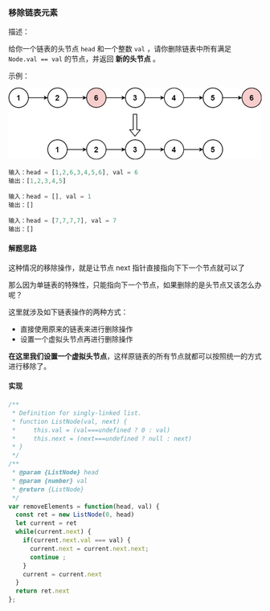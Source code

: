 ### 移除链表元素

描述：

给你一个链表的头节点 `head` 和一个整数 `val` ，请你删除链表中所有满足 `Node.val == val` 的节点，并返回 **新的头节点** 。

示例：

![](../../images/removelinked-list.jpg)

```js
输入：head = [1,2,6,3,4,5,6], val = 6
输出：[1,2,3,4,5]
```

```js
输入：head = [], val = 1
输出：[]
```

```js
输入：head = [7,7,7,7], val = 7
输出：[]
```

#### 解题思路

这种情况的移除操作，就是让节点 next 指针直接指向下下一个节点就可以了

那么因为单链表的特殊性，只能指向下一个节点，如果删除的是头节点又该怎么办呢？

这里就涉及如下链表操作的两种方式：

- 直接使用原来的链表来进行删除操作
- 设置一个虚拟头节点再进行删除操作

**在这里我们设置一个虚拟头节点**，这样原链表的所有节点就都可以按照统一的方式进行移除了。


#### 实现

```js
/**
 * Definition for singly-linked list.
 * function ListNode(val, next) {
 *     this.val = (val===undefined ? 0 : val)
 *     this.next = (next===undefined ? null : next)
 * }
 */
/**
 * @param {ListNode} head
 * @param {number} val
 * @return {ListNode}
 */
var removeElements = function(head, val) {
  const ret = new ListNode(0, head)
  let current = ret
  while(current.next) {
    if(current.next.val === val) {
      current.next = current.next.next;
      continue ;
    }
    current = current.next
  } 
  return ret.next
};
```
